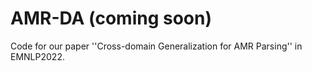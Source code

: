 # AMR-DA (coming soon)
Code for our paper ''Cross-domain Generalization for AMR Parsing'' in EMNLP2022.
